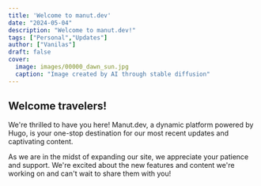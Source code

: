 ```yaml
---
title: 'Welcome to manut.dev'
date: "2024-05-04"
description: "Welcome to manut.dev!"
tags: ["Personal","Updates"]
author: ["Vanilas"]
draft: false
cover:
  image: images/00000_dawn_sun.jpg
  caption: "Image created by AI through stable diffusion"
---
```



## Welcome travelers!
 
We're thrilled to have you here! Manut.dev, a dynamic platform powered by Hugo, is your one-stop destination for our most recent updates and captivating content.

As we are in the midst of expanding our site, we appreciate your patience and support. We're excited about the new features and content we're working on and can't wait to share them with you!
